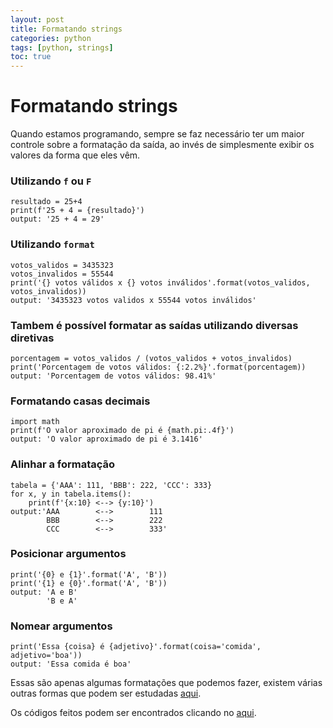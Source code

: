 ```yaml
---
layout: post
title: Formatando strings
categories: python
tags: [python, strings]
toc: true
---
```


# Formatando strings

Quando estamos programando, sempre se faz necessário ter um maior controle sobre a formatação da saída, ao invés de simplesmente exibir os valores da forma que eles vêm.

### Utilizando `f` ou `F`
```
resultado = 25+4
print(f'25 + 4 = {resultado}')
output: '25 + 4 = 29'
```

### Utilizando `format`
```
votos_validos = 3435323
votos_invalidos = 55544
print('{} votos válidos x {} votos inválidos'.format(votos_validos, votos_invalidos))
output: '3435323 votos validos x 55544 votos inválidos'
```

### Tambem é possível formatar as saídas utilizando diversas diretivas
```
porcentagem = votos_validos / (votos_validos + votos_invalidos)
print('Porcentagem de votos válidos: {:2.2%}'.format(porcentagem))
output: 'Porcentagem de votos válidos: 98.41%'
```

### Formatando casas decimais
```
import math
print(f'O valor aproximado de pi é {math.pi:.4f}')
output: 'O valor aproximado de pi é 3.1416'
```

### Alinhar a formatação
```
tabela = {'AAA': 111, 'BBB': 222, 'CCC': 333}
for x, y in tabela.items():
    print(f'{x:10} <--> {y:10}')
output:'AAA        <-->        111
        BBB        <-->        222
        CCC        <-->        333'
```

### Posicionar argumentos
```
print('{0} e {1}'.format('A', 'B'))
print('{1} e {0}'.format('A', 'B'))
output: 'A e B'
        'B e A'
```

### Nomear argumentos
```
print('Essa {coisa} é {adjetivo}'.format(coisa='comida', adjetivo='boa'))
output: 'Essa comida é boa'
```

Essas são apenas algumas formatações que podemos fazer, existem várias outras formas que podem ser estudadas [aqui](https://docs.python.org/pt-br/3/tutorial/inputoutput.html).

Os códigos feitos podem ser encontrados clicando no [aqui](https://drive.google.com/file/d/1xAsqFY6k2oWALTBAs4Hgpa5dJy5Z9VUH/view?usp=sharing).